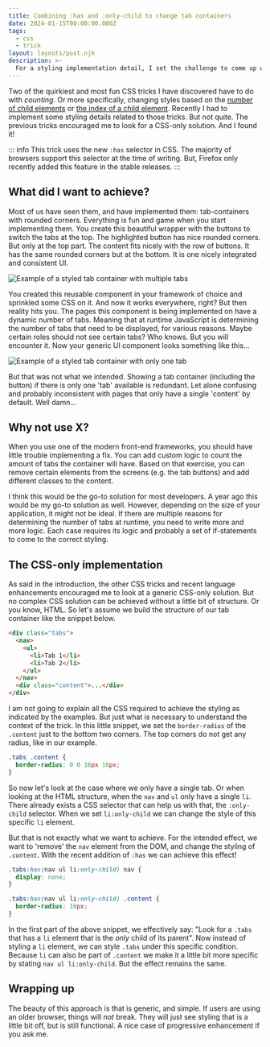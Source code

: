 ```yaml
---
title: Combining :has and :only-child to change tab containers
date: 2024-01-15T00:00:00.000Z
tags:
  - css
  - trick
layout: layouts/post.njk
description: >-
  For a styling implementation detail, I set the challenge to come up with a CSS-only solution, instead of implementing the logic in a front-end framework.
---
```


Two of the quirkiest and most fun CSS tricks I have discovered have to do with *counting*. Or more specifically, changing styles based on the [number of child elements](/writing/use-the-child-element-count-in-css) or [the index of a child element](/writing/a-nth-child-css-trick). Recently I had to implement some styling details related to those tricks. But not quite. The previous tricks encouraged me to look for a CSS-only solution. And I found it!

::: info
This trick uses the new `:has` selector in CSS. The majority of browsers support this selector at the time of writing. But, Firefox only recently added this feature in the stable releases.
:::

## What did I want to achieve?
Most of us have seen them, and have implemented them: tab-containers with rounded corners. Everything is fun and game when you start implementing them. You create this beautiful wrapper with the buttons to switch the tabs at the top. The highlighted button has nice rounded corners. But only at the top part. The content fits nicely with the row of buttons. It has the same rounded corners but at the bottom. It is one nicely integrated and consistent UI.

![Example of a styled tab container with multiple tabs](/img/tab-example-1.png)

You created this reusable component in your framework of choice and sprinkled some CSS on it. And now it works everywhere, right? But then reality hits you. The pages this component is being implemented on have a dynamic number of tabs. Meaning that at runtime JavaScript is determining the number of tabs that need to be displayed, for various reasons. Maybe certain roles should not see certain tabs? Who knows. But you will encounter it. Now your generic UI component looks something like this...

![Example of a styled tab container with only one tab](/img/tab-example-2.png)

But that was not what we intended. Showing a tab container (including the button) if there is only one 'tab' available is redundant. Let alone confusing and probably inconsistent with pages that only have a single 'content' by default. Well damn...

## Why not use X?
When you use one of the modern front-end frameworks, you should have little trouble implementing a fix. You can add custom logic to count the amount of tabs the container will have. Based on that exercise, you can remove certain elements from the screens (e.g. the tab buttons) and add different classes to the content.

I think this would be the go-to solution for most developers. A year ago this would be my go-to solution as well. However, depending on the size of your application, it might not be ideal. If there are multiple reasons for determining the number of tabs at runtime, you need to write more and more logic. Each case requires its logic and probably a set of if-statements to come to the correct styling.

## The CSS-only implementation
As said in the introduction, the other CSS tricks and recent language enhancements encouraged me to look at a generic CSS-only solution. But no complex CSS solution can be achieved without a little bit of structure. Or you know, HTML. So let's assume we build the structure of our tab container like the snippet below.

```html
<div class="tabs">
  <nav>
    <ul>
      <li>Tab 1</li>
      <li>Tab 2</li>
    </ul>
  </nav>
  <div class="content">...</div>
</div>
```

I am not going to explain all the CSS required to achieve the styling as indicated by the examples. But just what is necessary to understand the context of the trick. In this little snippet, we set the `border-radius` of the `.content` just to the bottom two corners. The top corners do not get any radius, like in our example.

```css
.tabs .content {
  border-radius: 0 0 16px 16px;
}
```

So now let's look at the case where we only have a single tab. Or when looking at the HTML structure, when the `nav` and `ul` only have a single `li`. There already exists a CSS selector that can help us with that, the `:only-child` selector. When we set `li:only-child` we can change the style of this specific `li` element.

But that is not exactly what we want to achieve. For the intended effect, we want to 'remove' the `nav` element from the DOM, and change the styling of `.content`. With the recent addition of `:has` we can achieve this effect!

```css
.tabs:has(nav ul li:only-child) nav {
  display: none;
}

.tabs:has(nav ul li:only-child) .content {
  border-radius: 16px;
}
```

In the first part of the above snippet, we effectively say: "Look for a `.tabs` that has a `li` element that is the *only* child of its parent". Now instead of styling a `li` element, we can style `.tabs` under this specific condition. Because `li` can also be part of `.content` we make it a little bit more specific by stating `nav ul li:only-child`. But the effect remains the same.

## Wrapping up
The beauty of this approach is that is generic, and simple. If users are using an older browser, things will *not* break. They will just see styling that is a little bit off, but is still functional. A nice case of progressive enhancement if you ask me.
